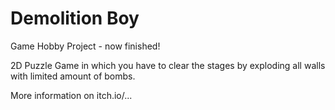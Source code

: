 # Demolition Boy
Game Hobby Project - now finished!

2D Puzzle Game in which you have to clear the stages by exploding all walls with limited amount of bombs.

More information on itch.io/...
